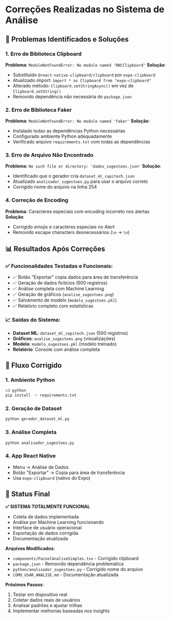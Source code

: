 # Correções Realizadas no Sistema de Análise

## 🔧 Problemas Identificados e Soluções

### 1. **Erro de Biblioteca Clipboard**

**Problema**: `ModuleNotFoundError: No module named 'RNCClipboard'`
**Solução**:

- Substituído `@react-native-clipboard/clipboard` por `expo-clipboard`
- Atualizado import: `import * as Clipboard from "expo-clipboard"`
- Alterado método: `Clipboard.setStringAsync()` em vez de `Clipboard.setString()`
- Removido dependência não necessária do `package.json`

### 2. **Erro de Biblioteca Faker**

**Problema**: `ModuleNotFoundError: No module named 'faker'`
**Solução**:

- Instalado todas as dependências Python necessárias
- Configurado ambiente Python adequadamente
- Verificado arquivo `requirements.txt` com todas as dependências

### 3. **Erro de Arquivo Não Encontrado**

**Problema**: `No such file or directory: 'dados_sugestoes.json'`
**Solução**:

- Identificado que o gerador cria `dataset_ml_capitech.json`
- Atualizado `analisador_sugestoes.py` para usar o arquivo correto
- Corrigido nome do arquivo na linha 254

### 4. **Correção de Encoding**

**Problema**: Caracteres especiais com encoding incorreto nos alertas
**Solução**:

- Corrigido emojis e caracteres especiais no Alert
- Removido escape characters desnecessários (`\n` → `\n`)

## 📊 Resultados Após Correções

### ✅ Funcionalidades Testadas e Funcionais:

- ✅ Botão "Exportar" copia dados para área de transferência
- ✅ Geração de dados fictícios (500 registros)
- ✅ Análise completa com Machine Learning
- ✅ Geração de gráficos (`analise_sugestoes.png`)
- ✅ Salvamento de modelo (`modelo_sugestoes.pkl`)
- ✅ Relatório completo com estatísticas

### 📈 Saídas do Sistema:

- **Dataset ML**: `dataset_ml_capitech.json` (500 registros)
- **Gráficos**: `analise_sugestoes.png` (visualizações)
- **Modelo**: `modelo_sugestoes.pkl` (modelo treinado)
- **Relatório**: Console com análise completa

## 🔄 Fluxo Corrigido

### 1. Ambiente Python

```bash
cd python
pip install -r requirements.txt
```

### 2. Geração de Dataset

```bash
python gerador_dataset_ml.py
```

### 3. Análise Completa

```bash
python analisador_sugestoes.py
```

### 4. App React Native

- Menu → Análise de Dados
- Botão "Exportar" → Copia para área de transferência
- Usa `expo-clipboard` (nativo do Expo)

## 🎯 Status Final

**✅ SISTEMA TOTALMENTE FUNCIONAL**

- Coleta de dados implementada
- Análise por Machine Learning funcionando
- Interface de usuário operacional
- Exportação de dados corrigida
- Documentação atualizada

**Arquivos Modificados**:

- `components/PainelAnaliseSimples.tsx` - Corrigido clipboard
- `package.json` - Removido dependência problemática
- `python/analisador_sugestoes.py` - Corrigido nome do arquivo
- `COMO_USAR_ANALISE.md` - Documentação atualizada

**Próximos Passos**:

1. Testar em dispositivo real
2. Coletar dados reais de usuários
3. Analisar padrões e ajustar trilhas
4. Implementar melhorias baseadas nos insights
